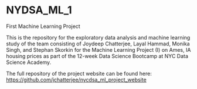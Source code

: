 # NYDSA_ML_1
 First Machine Learning Project

This is the repository for the exploratory data analysis and machine learning study of the team consisting of Joydeep Chatterjee, Layal Hammad, Monika Singh, and Stephan Skorkin for the Machine Learning Project (I) on Ames, IA housing prices as part of the 12-week Data Science Bootcamp at NYC Data Science Academy.

The full repository of the project website can be found here:
https://github.com/jchatterjee/nycdsa_ml_project_website